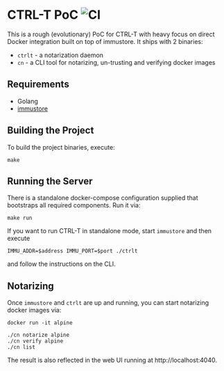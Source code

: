 # CTRL-T PoC ![CI](https://github.com/codenotary/ctrlt/workflows/CI/badge.svg)
This is a rough (evolutionary) PoC for CTRL-T with heavy focus
on direct Docker integration built on top of immustore. It ships with 2 binaries:

* `ctrlt` - a notarization daemon
* `cn` - a CLI tool for notarizing, un-trusting and verifying docker images

## Requirements

* Golang
* [immustore](https://github.com/codenotary/immustore)

## Building the Project
To build the project binaries, execute:

    make

## Running the Server
There is a standalone docker-compose configuration supplied that bootstraps
all required components. Run it via:

    make run

If you want to run CTRL-T in standalone mode, start `immustore` and then execute

    IMMU_ADDR=$address IMMU_PORT=$port ./ctrlt

and follow the instructions on the CLI.

## Notarizing
Once `immustore` and `ctrlt` are up and running, you can start notarizing docker
images via:

    docker run -it alpine

    ./cn notarize alpine
    ./cn verify alpine
    ./cn list

The result is also reflected in the web UI running at http://localhost:4040.
